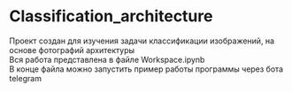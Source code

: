 # Classification_architecture
Проект создан для изучения задачи классификации изображений, на основе фотографий архитектуры\
Вся работа представлена в файле Workspace.ipynb\
В конце файла можно запустить пример работы программы через бота telegram
